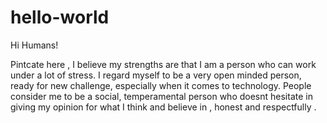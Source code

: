 # hello-world

Hi Humans!

Pintcate here , I believe my strengths are that I am a person who can work under a lot of stress.
I regard myself to be a very open minded person, ready for new challenge, especially when it comes to technology.
People consider me to be a social, temperamental person who doesnt hesitate in giving my opinion for what I think and believe in ,
honest and respectfully .
